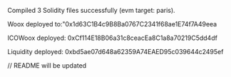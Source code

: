 Compiled 3 Solidity files successfully (evm target: paris).


Woox deployed to:"0x1d63C1B4c9B8Ba0767C2341f68ae1E74f7A49eea

ICOWoox deployed: 0xCf114E18B06a31c8ceacEa8C1a8a70219C5dd4df

Liquidity deployed: 0xbd5ae07d648a62359A74EAED95c039644c2495ef


// README will be updated